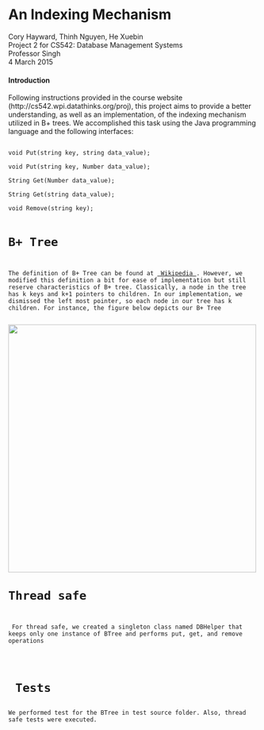 # An Indexing Mechanism
<p>Cory Hayward, Thinh Nguyen, He Xuebin <br/>
Project 2 for CS542: Database Management Systems <br/>
Professor Singh <br/>
4 March 2015</p>

<h4>Introduction</h4>
<p>Following instructions provided in the course website (http://cs542.wpi.datathinks.org/proj), this project aims to provide a better understanding, as well as an implementation, of the indexing mechanism utilized in B+ trees. We accomplished this task using the Java programming language and the following interfaces:</p>
<code> 
void Put(string key, string data_value);<br/>
void Put(string key, Number data_value);<br/>
String Get(Number data_value);<br/>
String Get(string data_value);<br/>
void Remove(string key);
</pre>
<h1>B+ Tree</h1>
<p>The definition of B+ Tree can be found at <a href="http://en.wikipedia.org/wiki/B%2B_tree"> Wikipedia </a>. However, we modified this definition a bit for ease of implementation but still reserve characteristics of B+ tree. Classically, a node in the tree has k keys and k+1 pointers to children. In our implementation, we dismissed the left most pointer, so each node in our tree has k children. For instance, the figure below depicts our B+ Tree</p> 
<img src="https://cloud.githubusercontent.com/assets/8074347/6494940/8b7e34bc-c293-11e4-8c71-6d1d8a62b22f.png" width="500px;"/>
<h1>Thread safe</h1>
<p> For thread safe, we created a singleton class named DBHelper that keeps only one instance of BTree and performs put, get, and remove operations</p>

<h1> Tests </h1>
We performed test for the BTree in test source folder. Also, thread safe tests were executed.
